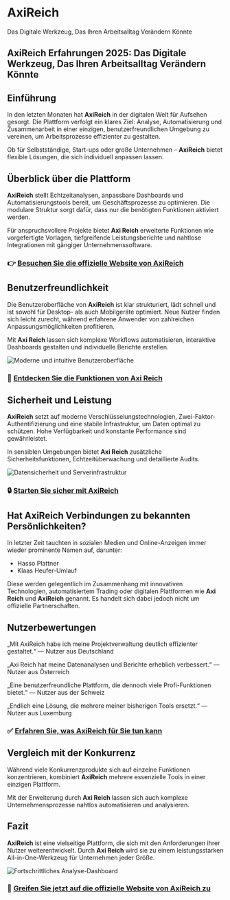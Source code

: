 # AxiReich
Das Digitale Werkzeug, Das Ihren Arbeitsalltag Verändern Könnte
## AxiReich Erfahrungen 2025: Das Digitale Werkzeug, Das Ihren Arbeitsalltag Verändern Könnte

## Einführung
In den letzten Monaten hat **AxiReich** in der digitalen Welt für Aufsehen gesorgt. Die Plattform verfolgt ein klares Ziel: Analyse, Automatisierung und Zusammenarbeit in einer einzigen, benutzerfreundlichen Umgebung zu vereinen, um Arbeitsprozesse effizienter zu gestalten.

Ob für Selbstständige, Start-ups oder große Unternehmen – **AxiReich** bietet flexible Lösungen, die sich individuell anpassen lassen.

## Überblick über die Plattform
**AxiReich** stellt Echtzeitanalysen, anpassbare Dashboards und Automatisierungstools bereit, um Geschäftsprozesse zu optimieren. Die modulare Struktur sorgt dafür, dass nur die benötigten Funktionen aktiviert werden.

Für anspruchsvollere Projekte bietet **Axi Reich** erweiterte Funktionen wie vorgefertigte Vorlagen, tiefgreifende Leistungsberichte und nahtlose Integrationen mit gängiger Unternehmenssoftware.

### 👉 **[Besuchen Sie die offizielle Website von AxiReich](https://axi-reich.com)**

## Benutzerfreundlichkeit
Die Benutzeroberfläche von **AxiReich** ist klar strukturiert, lädt schnell und ist sowohl für Desktop- als auch Mobilgeräte optimiert. Neue Nutzer finden sich leicht zurecht, während erfahrene Anwender von zahlreichen Anpassungsmöglichkeiten profitieren.

Mit **Axi Reich** lassen sich komplexe Workflows automatisieren, interaktive Dashboards gestalten und individuelle Berichte erstellen.

![Moderne und intuitive Benutzeroberfläche](https://www.eckstein-design.com/wp-content/uploads/2022/09/ui-ux-interfacedesign-industriedesign-designbuero-muenchen-syr-titel-1600x1035-1.jpg)

### 🔗 **[Entdecken Sie die Funktionen von Axi Reich](https://axi-reich.com)**

## Sicherheit und Leistung
**AxiReich** setzt auf moderne Verschlüsselungstechnologien, Zwei-Faktor-Authentifizierung und eine stabile Infrastruktur, um Daten optimal zu schützen. Hohe Verfügbarkeit und konstante Performance sind gewährleistet.

In sensiblen Umgebungen bietet **Axi Reich** zusätzliche Sicherheitsfunktionen, Echtzeitüberwachung und detaillierte Audits.

![Datensicherheit und Serverinfrastruktur](https://www.pepels-it.de/wp-content/uploads/sites/9253/2023/06/row-of-network-servers-with-glowing-led-lights.jpg)

### 🔒 **[Starten Sie sicher mit AxiReich](https://axi-reich.com)**

## Hat AxiReich Verbindungen zu bekannten Persönlichkeiten?
In letzter Zeit tauchten in sozialen Medien und Online-Anzeigen immer wieder prominente Namen auf, darunter:

- Hasso Plattner
- Klaas Heufer-Umlauf

Diese werden gelegentlich im Zusammenhang mit innovativen Technologien, automatisiertem Trading oder digitalen Plattformen wie **Axi Reich** und **AxiReich** genannt. Es handelt sich dabei jedoch nicht um offizielle Partnerschaften.

## Nutzerbewertungen
„Mit AxiReich habe ich meine Projektverwaltung deutlich effizienter gestaltet.“ — Nutzer aus Deutschland

„Axi Reich hat meine Datenanalysen und Berichte erheblich verbessert.“ — Nutzer aus Österreich

„Eine benutzerfreundliche Plattform, die dennoch viele Profi-Funktionen bietet.“ — Nutzer aus der Schweiz

„Endlich eine Lösung, die mehrere meiner bisherigen Tools ersetzt.“ — Nutzer aus Luxemburg

### ✅ **[Erfahren Sie, was AxiReich für Sie tun kann](https://axi-reich.com)**

## Vergleich mit der Konkurrenz
Während viele Konkurrenzprodukte sich auf einzelne Funktionen konzentrieren, kombiniert **AxiReich** mehrere essenzielle Tools in einer einzigen Plattform.

Mit der Erweiterung durch **Axi Reich** lassen sich auch komplexe Unternehmensprozesse nahtlos automatisieren und analysieren.

## Fazit
**AxiReich** ist eine vielseitige Plattform, die sich mit den Anforderungen ihrer Nutzer weiterentwickelt. Durch **Axi Reich** wird sie zu einem leistungsstarken All-in-One-Werkzeug für Unternehmen jeder Größe.

![Fortschrittliches Analyse-Dashboard](https://images.unsplash.com/photo-1618477247222-acbdb0e159b3?auto=format&fit=crop&w=1170&q=80)

### 🚀 **[Greifen Sie jetzt auf die offizielle Website von AxiReich zu](https://axi-reich.com)**
